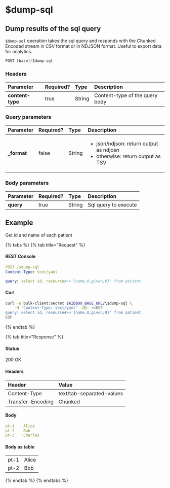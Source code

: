 # $dump-sql

## Dump results of the sql query

`$dump-sql` operation takes the sql query and responds with the Chunked Encoded stream in CSV format or in NDJSON format. Useful to export data for analytics.

```typescript
POST [base]/$dump-sql
```

### Headers

| Parameter | Required? | Type | Description |
| :--- | :--- | :--- | :--- |
| **content-type** | true | String | Content-type of the query body |

### Query parameters

<table>
  <thead>
    <tr>
      <th style="text-align:left">Parameter</th>
      <th style="text-align:left">Required?</th>
      <th style="text-align:left">Type</th>
      <th style="text-align:left">Description</th>
    </tr>
  </thead>
  <tbody>
    <tr>
      <td style="text-align:left"><b>_format</b>
      </td>
      <td style="text-align:left">false</td>
      <td style="text-align:left">String</td>
      <td style="text-align:left">
        <p></p>
        <ul>
          <li>json/ndjson: return output as ndjosn</li>
          <li>otherwise: return output as TSV</li>
        </ul>
      </td>
    </tr>
  </tbody>
</table>

### Body parameters

| Parameter | Required? | Type | Description |
| :--- | :--- | :--- | :--- |
| **query** | true | String | Sql query to execute |

## Example

Get id and name of each patient

{% tabs %}
{% tab title="Request" %}
#### REST Console

```yaml
POST /$dump-sql
Content-Type: text/yaml

query: select id, resource#>>'{name,0,given,0}' from patient
```

#### Curl

```bash
curl -u bulk-client:secret $AIDBOX_BASE_URL/\$dump-sql \
    -H 'Content-Type: text/yaml' -d@- <<EOF
query: select id, resource#>>'{name,0,given,0}' from patient
EOF
```
{% endtab %}

{% tab title="Response" %}
#### Status

200 OK

#### Headers

| Header | Value |
| :--- | :--- |
| Content-Type | text/tab-separated-values |
| Transfer-Encoding | Chunked |

#### Body

```yaml
pt-1	Alice
pt-2	Bob
pt-3	Charles
```

#### Body as table

|  |  |
| :--- | :--- |
| pt-1 | Alice |
| pt-2 | Bob |
{% endtab %}
{% endtabs %}



